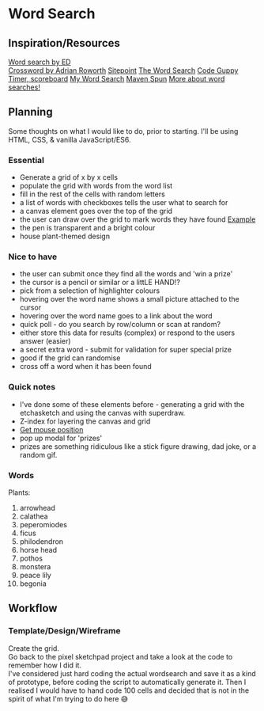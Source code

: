 # Word Search

## Inspiration/Resources

[Word search by ED](https://ed.studio/made-post/algebraic-wordsearch)  
[Crossword by Adrian Roworth](https://codepen.io/adrianroworth/pen/OpeyZq) [Sitepoint](https://www.sitepoint.com/how-built-pure-css-crossword-puzzle/)
[The Word Search](https://thewordsearch.com/puzzle/46/star-trek/)
[Code Guppy](https://codeguppy.com/site/tutorials/word-search.html)
[Timer, scoreboard](https://lovattspuzzles.com/online-puzzles-competitions/play-daily-word-search-puzzle-online/)
[My Word Search](https://mywordsearch.com/)
[Maven Spun](https://mavenspun.com/javascript/word-search/01-create-a-wordsearch-game-board.htm)
[More about word searches!](https://en.wikipedia.org/wiki/Word_search)

## Planning

Some thoughts on what I would like to do, prior to starting.
I'll be using HTML, CSS, & vanilla JavaScript/ES6.


### Essential

* Generate a grid of x by x cells
* populate the grid with words from the word list
* fill in the rest of the cells with random letters
* a list of words with checkboxes tells the user what to search for
* a canvas element goes over the top of the grid
* the user can draw over the grid to mark words they have found [Example](https://stackoverflow.com/questions/30015951/create-line-in-canvas-word-search-game)
* the pen is transparent and a bright colour
* house plant-themed design

### Nice to have

* the user can submit once they find all the words and 'win a prize'
* the cursor is a pencil or similar or a littLE HAND!?
* pick from a selection of highlighter colours
* hovering over the word name shows a small picture attached to the cursor 
* hovering over the word name goes to a link about the word
* quick poll - do you search by row/column or scan at random?
* either store this data for results (complex) or respond to the users answer (easier)
* a secret extra word - submit for validation for super special prize
* good if the grid can randomise 
* cross off a word when it has been found

### Quick notes

* I've done some of these elements before - generating a grid with the etchasketch and using the canvas with superdraw.
* Z-index for layering the canvas and grid
* [Get mouse position](https://stackoverflow.com/questions/17130395/real-mouse-position-in-canvas) 
* pop up modal for 'prizes'
* prizes are something ridiculous like a stick figure drawing, dad joke, or a random gif.

### Words

Plants:
1. arrowhead
2. calathea
3. peperomiodes
4. ficus
5. philodendron
6. horse head
7. pothos
8. monstera
9. peace lily
10. begonia


## Workflow

### Template/Design/Wireframe

Create the grid.   
Go back to the pixel sketchpad project and take a look at the code to remember how I did it.  
I've considered just hard coding the actual wordsearch and save it as a kind of prototype, before coding the script to automatically generate it. Then I realised I would have to hand code 100 cells and decided that is not in the spirit of what I'm trying to do here 😅  


